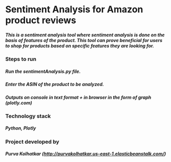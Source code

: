 # Sentiment Analysis for Amazon product reviews
##### This is a sentiment analysis tool where sentiment analysis is done on the basis of features of the product. This tool can prove beneficial for users to shop for products based on specific features they are looking for.
### Steps to run
##### Run the sentimentAnalysis.py file. 
##### Enter the ASIN of the product to be analyzed. 
##### Outputs on console in text format + in browser in the form of graph (plotly.com)
### Technology stack
##### Python, Plotly
### Project developed by
##### Purva Kolhatkar (http://purvakolhatkar.us-east-1.elasticbeanstalk.com/)
